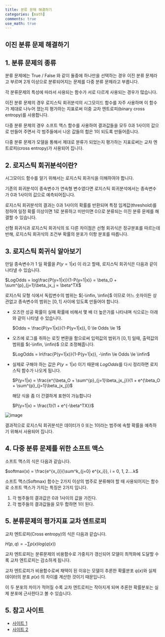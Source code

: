 ```yaml
---
title: 분류 문제 해결하기
categories: [math]
comments: true
use_math: true
---
```




## 이진 분류 문제 해결하기



## 1. 분류 문제의 종류

분류 문제에는 True / False 와 같이 둘중에 하나만을 선택하는 경우 이진 분류 문제라고 부르며 2개 이상으로 분류되어지는 문제를 다중 분류 문제라고 부릅니다.

각 분류문제의 특성에 따라서 사용되는 함수가 서로 다르게 사용되는 경우가 많습니다.

이진 분류 문제의 경우 로지스틱 회귀분석의 시그모이드 함수를 자주 사용하며 이 함수가 제대로 나누어 졌는지 평가하는 지표로써 이중 교차 엔트로피(binary cross entropy)를 사용합니다.

다중 분류 문제의 경우 소프트 맥스 함수를 사용하여 결과값들을 모두 0과 1사이의 값으로 만들어 주면서 각 범주들에서 나온 값들의 합은 1이 되도록 만들어줍니다.

다중 분류 문제가 모델을 통해서 제대로 분류가 되었는지 평가하는 지표로써는 교차 엔트로피(cross entropy)가 사용되어 집니다.



## 2. 로지스틱 회귀분석이란?

시그모이드 함수를 알기 위해서는 로지스틱 회귀식을 이해하여야 합니다.

기존의 회귀분석이 종속변수가 연속형 변수였다면 로지스틱 회귀분석에서는 종속변수가 0과 1사이의 값으로 예측되어집니다.

로지스틱 회귀분석의 결과는 0과 1사이의 확률를 반환되며 특정 임계값(threshold)를 정하여 일정 확률 이상이면 1로 분류하고 미만이면 0으로 분류되는 이진 분류 문제를 해결할 수 있습니다.

선형 회귀식과 로지스틱 회귀식의 또 다른 차이점은 선형 회귀식은 정규분포를 따르는데 반해, 로지스틱 회귀식의 조건부 확률의 분포가 이항 분포를 따릅니다.



## 3. 로지스틱 회귀식 알아보기

만일 종속변수가 $1$​​ 일 확률을 $P(y=1|x)$​​ 이 라고 할때, 로지스틱 회귀식은 다음과 같이 나타낼 수 있습니다.

$LogOdds = log\frac{P(y=1|x)}{1-P(y=1|x)} = \beta_O + \sum^{p}_{j=1}\beta_jx_j = \beta^TX$​​​​

로지스틱 모형 식에서 독립변수의 범위는 $[-\infin, \infin]$​​ 이므로 어느 숫자이든 상관없고 종속변수의 범위는 $[0, 1]$ 사이에 있도록 만들어야 합니다.

- 오즈란 성공 확률이 실패 확률에 비해서 몇 배 더 높은가를 나타내며 식으로는 아래와 같이 나타낼 수 있습니다. 

  $Odds = \frac{P(y=1|x)}{1-P(y=1|x)}, 0 \le Odds \le 1$

- 오즈에 로그를 취하는 로짓 변환을 함으로써 입력값의 범위가 $[0, 1]$​ 일때, 출력값의 범위를 $(-\infin, \infin)$​ 으로 조정해줍니다.

  $LogOdds = ln\frac{P(y=1|x)}{1-P(y=1|x)}, -\infin \le Odds \le \infin$​

- 실제로 구해야 하는 값은 $P(y=1|x)$​​​​ 이기 때문에 $LogOdds$​​​​ 를 다시 정리하면 로지스틱 함수가 나오게 됩니다.

  $P(y=1|x) = \frac{e^{\beta_O + \sum^{p}_{j=1}\beta_jx_j}}{1 + e^{\beta_O + \sum^{p}_{j=1}\beta_jx_j}}$​

  해당 식을 좀 더 간결하게 표현이 가능합니다

  $P(y=1|x) = \frac{1}{1 + e^{-\beta^TX}}$

![image](https://user-images.githubusercontent.com/51338268/138713672-1fab895a-c571-4fac-9fd4-fd03d5275d2a.png)

결과적으로 로지스틱 회귀분석은 데이터가 0 또는 1이라는 범주에 속할 확률을 예측하기 위해서 사용되어 집니다.



## 4. 다중 분류 문제를 위한 소프트 맥스

소프트 맥스의 식은 다음과 같습니다.

$softmax(x) = \frac{e^{x_i}}{\sum^k_{j=0} e^{x_i}}, i = 0, 1, 2....k$

소프트 맥스(Softmax) 함수는 2가지 이상의 범주로 분류해야 할 때 사용되어지는 함수로 소프트 맥스가 가지는 특징은 2가지 입니다.

1. 각 범주들의 결과값은 0과 1사이의 값을 가진다.
2. 각 범주들의 결과값들을 모두 합하면 1이 된다.



## 5. 분류문제의 평가지표 교차 엔트로피

교차 엔트로피(Cross entropy)의 식은 다음과 같습니다.

$H(p,q) = -\sum p(x) log(q(x))$​​

교차 엔트로피는 분류문제의 비용함수로 가중치가 갱신되어 모델이 최적화에 도달할 수록 교차 엔트로피는 감소하게 됩니다.

교차 엔트로피가 비용함수로써 채택이 된 이유는 모델이 추론한 확률분포 $q(x)$와 실제 데이터의 분포 $p(x)$ 의 차이를 계산한 것이기 때문입니다.

이 두 분포의 차이가 적어질 수록 교차 엔트로피는 작아지게 되며 추론한 확률분포는 실제 분포에 근사한다고 볼 수 있습니다.



## 5. 참고 사이트

- [사이트 1](https://nittaku.tistory.com/478)
- [사이트 2](https://ko.wikipedia.org/wiki/%EB%A1%9C%EC%A7%80%EC%8A%A4%ED%8B%B1_%ED%9A%8C%EA%B7%80)

